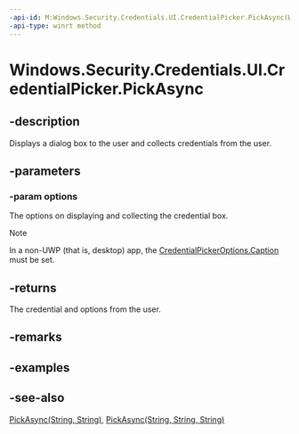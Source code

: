 ```yaml
---
-api-id: M:Windows.Security.Credentials.UI.CredentialPicker.PickAsync(Windows.Security.Credentials.UI.CredentialPickerOptions)
-api-type: winrt method
---
```


<!-- Method syntax
public Windows.Foundation.IAsyncOperation<Windows.Security.Credentials.UI.CredentialPickerResults> PickAsync(Windows.Security.Credentials.UI.CredentialPickerOptions options)
-->

# Windows.Security.Credentials.UI.CredentialPicker.PickAsync

## -description
Displays a dialog box to the user and collects credentials from the user.

## -parameters
### -param options
The options on displaying and collecting the credential box.

> [!NOTE]
> In a non-UWP (that is, desktop) app, the [CredentialPickerOptions.Caption](/uwp/api/Windows.Security.Credentials.UI.CredentialPickerOptions.Caption) must be set.

## -returns
The credential and options from the user.

## -remarks

## -examples

## -see-also
[PickAsync(String, String)](credentialpicker_pickasync_693496969.md), [PickAsync(String, String, String)](credentialpicker_pickasync_1330776073.md)
